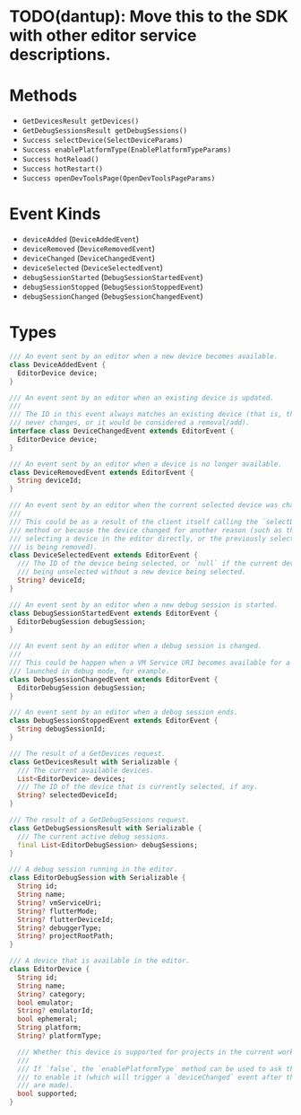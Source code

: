 # TODO(dantup): Move this to the SDK with other editor service descriptions.

# Methods

- `GetDevicesResult getDevices()`
- `GetDebugSessionsResult getDebugSessions()`
- `Success selectDevice(SelectDeviceParams)`
- `Success enablePlatformType(EnablePlatformTypeParams)`
- `Success hotReload()`
- `Success hotRestart()`
- `Success openDevToolsPage(OpenDevToolsPageParams)`

# Event Kinds

- `deviceAdded` (`DeviceAddedEvent`)
- `deviceRemoved` (`DeviceRemovedEvent`)
- `deviceChanged` (`DeviceChangedEvent`)
- `deviceSelected` (`DeviceSelectedEvent`)
- `debugSessionStarted` (`DebugSessionStartedEvent`)
- `debugSessionStopped` (`DebugSessionStoppedEvent`)
- `debugSessionChanged` (`DebugSessionChangedEvent`)

# Types

```dart
/// An event sent by an editor when a new device becomes available.
class DeviceAddedEvent {
  EditorDevice device;
}

/// An event sent by an editor when an existing device is updated.
///
/// The ID in this event always matches an existing device (that is, the ID
/// never changes, or it would be considered a removal/add).
interface class DeviceChangedEvent extends EditorEvent {
  EditorDevice device;
}

/// An event sent by an editor when a device is no longer available.
class DeviceRemovedEvent extends EditorEvent {
  String deviceId;
}

/// An event sent by an editor when the current selected device was changed.
///
/// This could be as a result of the client itself calling the `selectDevice`
/// method or because the device changed for another reason (such as the user
/// selecting a device in the editor directly, or the previously selected device
/// is being removed).
class DeviceSelectedEvent extends EditorEvent {
  /// The ID of the device being selected, or `null` if the current device is
  /// being unselected without a new device being selected.
  String? deviceId;
}

/// An event sent by an editor when a new debug session is started.
class DebugSessionStartedEvent extends EditorEvent {
  EditorDebugSession debugSession;
}

/// An event sent by an editor when a debug session is changed.
/// 
/// This could be happen when a VM Service URI becomes available for a session
/// launched in debug mode, for example.
class DebugSessionChangedEvent extends EditorEvent {
  EditorDebugSession debugSession;
}

/// An event sent by an editor when a debug session ends.
class DebugSessionStoppedEvent extends EditorEvent {
  String debugSessionId;
}

/// The result of a GetDevices request.
class GetDevicesResult with Serializable {
  /// The current available devices.
  List<EditorDevice> devices;
  /// The ID of the device that is currently selected, if any.
  String? selectedDeviceId;
}

/// The result of a GetDebugSessions request.
class GetDebugSessionsResult with Serializable {
  /// The current active debug sessions.
  final List<EditorDebugSession> debugSessions;
}

/// A debug session running in the editor.
class EditorDebugSession with Serializable {
  String id;
  String name;
  String? vmServiceUri;
  String? flutterMode;
  String? flutterDeviceId;
  String? debuggerType;
  String? projectRootPath;
}

/// A device that is available in the editor.
class EditorDevice {
  String id;
  String name;
  String? category;
  bool emulator;
  String? emulatorId;
  bool ephemeral;
  String platform;
  String? platformType;

  /// Whether this device is supported for projects in the current workspace.
  ///
  /// If `false`, the `enablePlatformType` method can be used to ask the editor
  /// to enable it (which will trigger a `deviceChanged` event after the changes
  /// are made).
  bool supported;
}
```
